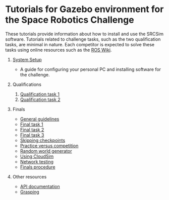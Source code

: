 # Tutorials for Gazebo environment for the Space Robotics Challenge

These tutorials provide information about how to install and use the SRCSim software. Tutorials related to challenge tasks, such as the two qualification tasks, are minimal in nature. Each competitor is expected to solve these tasks using online resources such as the [ROS Wiki](http://wiki.ros.org/).

1. [System Setup](https://bitbucket.org/osrf/srcsim/wiki/system_setup)
    * A guide for configuring your personal PC and installing software for the challenge.


1. Qualifications
    1. [Qualification task 1](https://bitbucket.org/osrf/srcsim/wiki/qual_task1)
    1. [Qualification task 2](https://bitbucket.org/osrf/srcsim/wiki/qual_task2)


1. Finals
    * [General guidelines](https://bitbucket.org/osrf/srcsim/wiki/finals)
    * [Final task 1](https://bitbucket.org/osrf/srcsim/wiki/finals_task1)
    * [Final task 2](https://bitbucket.org/osrf/srcsim/wiki/finals_task2)
    * [Final task 3](https://bitbucket.org/osrf/srcsim/wiki/finals_task3)
    * [Skipping checkpoints](https://bitbucket.org/osrf/srcsim/wiki/skip_summary)
    * [Practice versus competition](https://bitbucket.org/osrf/srcsim/wiki/practice_vs_competition)
    * [Random world generator](https://bitbucket.org/osrf/srcsim/wiki/world_generator)
    * [Using CloudSim](https://bitbucket.org/osrf/srcsim/wiki/cloud)
    * [Network testing](https://bitbucket.org/osrf/srcsim/wiki/Network%20testing)
    * [Finals procedure](https://bitbucket.org/osrf/srcsim/wiki/Finals%20Procedure)

1. Other resources

    * [API documentation](https://bitbucket.org/osrf/srcsim/wiki/api)
    * [Grasping](https://bitbucket.org/osrf/srcsim/wiki/grasping)